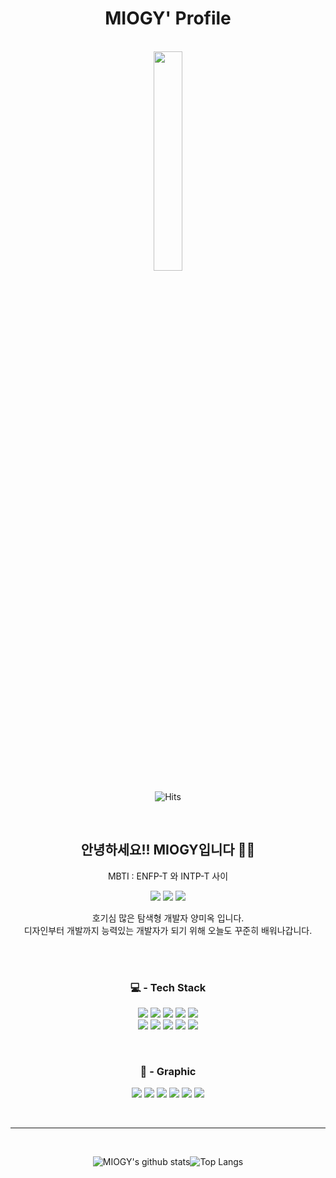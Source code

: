 <div align="center">

# MIOGY' Profile


<br>

<img src="https://user-images.githubusercontent.com/99234582/189823876-72e0a762-bb3b-4da4-a880-7327d4195658.png" width="30%"/> 

![Hits](https://hits.seeyoufarm.com/api/count/incr/badge.svg?url=https://github.com/miogyFhit-counter&count_bg=%23FFFC4F&title_bg=%23A4A4A4&icon=&icon_color=%23E7E7E7&title=hits&edge_flat=false)

<br>

## 안녕하세요!! MIOGY입니다 🤟🏼
  

MBTI : ENFP-T 와 INTP-T 사이

<a href="https://www.instagram.com/mi_ogy/" target="_blank"><img src="https://img.shields.io/badge/Instagram-E4405F?style=plastic&logo=Instagram&logoColor=white"/></a> <a href="https://blog.naver.com/jjangrl87" target="_blank"><img src="https://img.shields.io/badge/NAVER-03C75A?style=plastic&logo=NAVER&logoColor=white"/></a> <a href="https://velog.io/@miogy" target="_blank"><img src="https://img.shields.io/badge/Velog-20C997?style=plastic&logo=Velog&logoColor=white"/></a>


호기심 많은 탐색형 개발자 양미옥 입니다.<br>
디자인부터 개발까지 능력있는 개발자가 되기 위해 오늘도 꾸준히 배워나갑니다.

<br>


<br>

### 💻 - Tech Stack

<img src="https://img.shields.io/badge/HTML5-E34F26?style=flat-square&logo=HTML5&logoColor=white"/> <img src="https://img.shields.io/badge/CSS3-1572B6?style=flat-square&logo=CSS3&logoColor=white"/> <img src="https://img.shields.io/badge/JavaScript-F7DF1E?style=flat-square&logo=JavaScript&logoColor=333333"/> <img src="https://img.shields.io/badge/React-61DAFB?style=flat-square&logo=React&logoColor=222222"/> <img src="https://img.shields.io/badge/GitHub-181717?style=flat-square&logo=GitHub&logoColor=white"/> <br> <img src="https://img.shields.io/badge/Create React App-09D3AC?style=flat-square&logo=Create React App&logoColor=white"/> <img src="https://img.shields.io/badge/Sass-CC6699?style=flat-square&logo=Sass&logoColor=D32D27"/> <img src="https://img.shields.io/badge/jQuery-0769AD?style=flat-square&logo=jQuery&logoColor=white"/> <img src="https://img.shields.io/badge/Vue.js-4FC08D?style=flat-square&logo=Vue.js&logoColor=white"/> <img src="https://img.shields.io/badge/Node.js-339933?style=flat-square&logo=Node.js&logoColor=white"/> 


<br>


### 🌄  - Graphic 

<img src="https://img.shields.io/badge/Adobe XD-FF61F6?style=flat-square&logo=Adobe XD&logoColor=white"/> <img src="https://img.shields.io/badge/Photoshop-31A8FF?style=flat-square&logo=Adobe Photoshop&logoColor=white"/> <img src="https://img.shields.io/badge/Illustrator-FF9A00?style=flat-square&logo=Adobe Illustrator&logoColor=white"/> <img src="https://img.shields.io/badge/Premiere Pro-9999FF?style=flat-square&logo=Adobe Premiere Pro&logoColor=white"/> <img src="https://img.shields.io/badge/After Effects-9999FF?style=flat-square&logo=Adobe After Effects&logoColor=white"/> <img src="https://img.shields.io/badge/Figma-F24E1E?style=flat-square&logo=Figma&logoColor=white"/>


<br>
<hr>
<br>

![MIOGY's github stats](https://github-readme-stats.vercel.app/api?username=miogy&show_icons=true&theme=aura)![Top Langs](https://github-readme-stats.vercel.app/api/top-langs/?username=anuraghazra&layout=compact&theme=aura)

</div>
